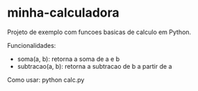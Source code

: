 # minha-calculadora 
 
Projeto de exemplo com funcoes basicas de calculo em Python. 
 
Funcionalidades: 
- soma(a, b): retorna a soma de a e b 
- subtracao(a, b): retorna a subtracao de b a partir de a 
 
Como usar: 
python calc.py 
